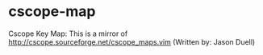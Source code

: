 # cscope-map
Cscope Key Map: This is a mirror of http://cscope.sourceforge.net/cscope_maps.vim (Written by: Jason Duell)
